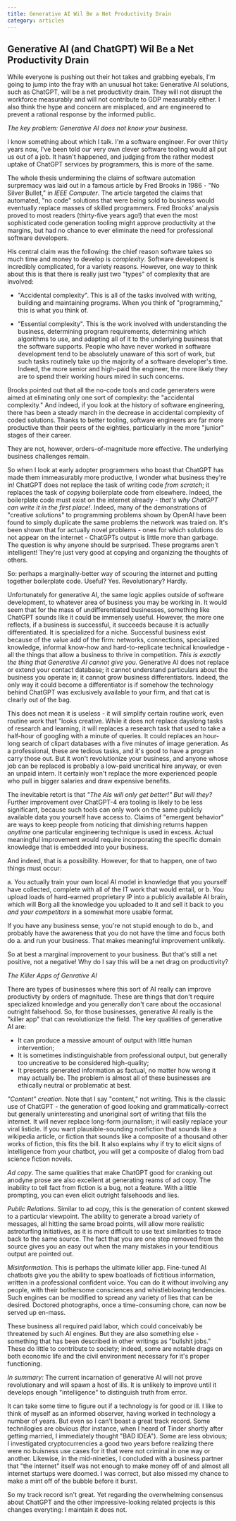 ```yaml
---
title: Generative AI Wil Be a Net Productivity Drain
category: articles
---
```


## Generative AI (and ChatGPT) Wil Be a Net Productivity Drain
While everyone is pushing out their hot takes and grabbing eyebals, I'm going to jump into the fray
with an unusual hot take: Generative AI solutions, such as ChatGPT, will be a net productivity drain.
They will not disrupt the workforce measurably and will not contribute to GDP measurably either.
I also think the hype and concern are misplaced, and are engineered to prevent a rational response
by the informed public.

_The key problem: Generative AI does _not_ know your business._

I know something about which I talk. I'm a software engineer. For over thirty years now, I've been told our very
own clever software tooling would all put us out of a job. It hasn't happened, and judging from the
rather modest uptake of ChatGPT services by programmers, this is more of the same.

The whole thesis undermining the claims of software automation surpremacy was laid out in a famous article
by Fred Brooks in 1986 - "No Silver Bullet," in _IEEE Computer_. The article targeted the claims that automated,
"no code" solutions that were being sold to business would eventually replace masses of skilled programmers. 
Fred Brooks' analysis 
proved to most readers (thirty-five years ago!) that even the most sophisticated code generation tooling
might approve productivity at the
margins, but had no chance to ever eliminate the need for professional software developers.

His central claim was the following: the chief reason software takes so much time and money to 
develop is _complexity_. Software
developent is incredibly complicated, for a variety reasons. However, one way to think about this is that
there is really just two "types" of complexity that are involved:

* "Accidental complexity". This is all of the tasks involved with writing, building and maintaining programs.
When you think of "programming," this is what you think of.

* "Essential complexity". This is the work involved with understanding the business, determining program requirements, determining which algorithms to use, and adapting all of it to the underlying business that the software supports.
People who have never worked in software development tend to be absolutely unaware of this sort of
work, but such tasks routinely take up the majority of a software developer's time. Indeed, the more senior
and high-paid the engineer, the more likely they are to spend their working hours mired in such concerns.

Brooks pointed out that all the no-code tools and code generaters were aimed at eliminating only one sort
of complexity: the
"accidental complexity." And indeed, if you look at the history of software engineering, there has been
a steady march in the decrease in accidental complexity of coded solutions. Thanks to better tooling, software
engineers are far more productive than their peers of the eighties, particularly in the more "junior" stages
of their career.

They are not, however, orders-of-magnitude more effective. The underlying business challenges
remain.

So when I look at early adopter programmers who boast that ChatGPT has made them immeasurably more productive,
I wonder what business they're in! ChatGPT does not replace the task of writing code _from scratch_;
it replaces the task of _copying_ boilerplate code from elsewhere. Indeed, the boilerplate code must
exist on the internet already - _that's why ChatGPT can write it in the first place!_. Indeed, many of the
demonstrations of "creative solutions" to programming problems shown by OpenAI have been found 
to simply duplicate 
the same problems the network was traied on. It's been shown that for actually novel problems - ones for which
solutions do not appear on the internet - ChatGPTs output is little more than garbage. The question is
why anyone should be surprised. These programs aren't intelligent! They're just very good at copying
and organizing the thoughts of others.

So: perhaps a marginally-better way of scouring the internet and putting together boilerplate code.
Useful? Yes. Revolutionary? Hardly.

Unfortunately for generative AI, the same logic applies outside of software development, to whatever
area of business you may be working in.
It would seem that for the mass of undifferentiated businesses, something like ChatGPT sounds 
like it could be immensely useful. However, the more one reflects, if a business is successful, it
succeeds because it is actually differentiated. It is specialized for a niche. Successful 
business exist because of the value
add of the firm: networks, connections, specialized knowledge, informal know-how and hard-to-replicate
technical knowledge - all the things that allow a business to thrive in competition. _This is exactly the
thing that Generative AI cannot give you._ Generative AI does not replace or extend your contact database;
it cannot understand particulars about the business you operate in; it cannot grow business differentiators.
Indeed, the only way it could become a differentiator is if somehow the technology behind ChatGPT was
exclusively available to your
firm, and that cat is clearly out of the bag.

This does not mean it is useless - it will simplify certain routine work, even routine work that "looks creative.
While it does not replace dayslong tasks of research and learning, it will
replaces a research task that used to take a half-hour of googling with a minute of queries. 
It could replaces an hour-long
search of clipart databases with a five minutes of image generation. As a professional, these are tedious tasks,
and it's good to have a progran carry those out. But it won't revolutionize your business, and anyone
whose job can be replaced is probably a low-paid uncritical hire anyway, or even an unpaid intern. It certainly
won't replace the more experienced people who pull in bigger salaries and draw expensive benefits.

The inevitable retort is that _"The AIs will only get better!" But will they?_ Further improvement over ChatGPT-4
era tooling is likely to be less significant, because such tools can only work on the same publicly available
data you yourself have access to. Claims of "emergent behavior" are ways to keep people from noticing that
dimishing returns happen _anytime_ one particular engineering technique is used in excess.
Actual meaningful improvement would require incorporating the specific domain
knowledge that is embedded into your business.

And indeed, that is a possibility. However, for that to happen, one of two things must occur:

a. You actually train your own local AI model in knowledge that you yourself have collected, complete with all of the IT work that would entail, or 
b. You upload loads of hard-earned proprietary IP into a publicly available AI brain, which will Borg all the knowledge you uploaded to it and sell it back to you _and your competitors_ in a somewhat more usable format.

If you have any business sense, you're not stupid enough to do b., and probably have the awareness that you
do not have the time and focus both do a. and run your business. That makes meaningful improvement unlikely.

So at best a marginal improvement to your business. But that's still a net positive, not a negative!
Why do I say this will be a net drag on productivity?

_The Killer Apps of Genrative AI_

There are types of businesses where this sort of AI really can improve productivty by orders of magnitude.
These are things that don't require specialized knowledge and you generally don't care about the
occasional outright falsehood. So, for those businesses, generative AI really is the "killer app" that
can revolutionize the field. The key qualities of generative AI are:
* It can produce a massive amount of output with little human intervention;
* It is sometimes indistinguishable from professional output, but generally too uncreative to be considered high-quality;
* It presents generated information as factual, no matter how wrong it may actually be.
The problem is almost all of these businesses are ethically neutral or problematic at best.

_"Content" creation_. Note that I say "content," not writing. This is the classic use of ChatGPT - the
generation of good looking and grammatically-correct but generally uninteresting and unoriginal
sort of writing that fills the internet. It will never replace long-form journalism; it will easily
replace your viral listicle. If you want plausible-sounding nonfiction that sounds like
a wikipedia article, or fiction that sounds like a composite of a thousand other works of fiction,
this fits the bill. It also explains why if try to elicit signs of intelligence from your
chatbot, you will get a composite of dialog from bad science fiction novels. 

_Ad copy_. The same qualities that make ChatGPT good for cranking out anodyne prose are also
excellent at generating reams of ad copy. The inability to tell fact from fiction is a
bug, not a feature. With a little prompting, you can even elicit outright falsehoods and lies.

_Public Relations_. Similar to ad copy, this is the generation of content skewed to a particular
viewpoint. The ability to generate a broad variety of messages, all hitting the same broad
points, will allow more realistic astroturfing initiatives, as it is more difficult to use
text similarities to trace back to the same source. The fact that you are one step removed
from the source gives you an easy out when the many mistakes in your tenditious output are pointed out.

_Misinformation_. This is perhaps the ultimate killer app. Fine-tuned AI chatbots give you the
ability to spew boatloads of
fictitious information, written in a professional confident voice. You can do it without involving any people,
with their bothersome consciences and whistleblowing tendencies.
Such engines can be modified to spread any variety of lies that can be desired. Doctored photographs,
once a time-consuming chore, can now be served up en-mass.

These business all required paid labor, which could conceivably be threatened by such AI engines.
But they are also something else - something
that has been described in other writings as "bullshit jobs." These do little to contribute to
society; indeed, some are notable drags on both economic life and the civil environment necessary
for it's proper functioning.

_In summary:_ The current incarnation of generative AI will not prove revolutionary and will
spawn a host of ills. It is unlikely to improve until it develops enough "intelligence" to
distinguish truth from error.

It can take some time to figure out if a technology is for good or ill. I like to
think of myself as an informed observer, having worked in technology a number of years. But even so
I can't boast a great track record. Some technilogies are obvious
(for instance, when I heard of Tinder shortly after getting married, I immediately thought "BAD IDEA").
Some are less obvious; I investigated cryptocurrencies a good two years
before realizing there were no buisness use cases for it
that were not criminal in one way or another. Likewise, in the mid-nineties, I concluded with a business partner that
"the internet" itself was not enough to make money off of and almost all internet startups were doomed.
I was correct, but also missed my chance to make a mint off of the bubble before it burst.

So my track record isn't great. Yet regarding the overwhelming consensus about ChatGPT and the other impressive-looking
related projects is this changes everyting: I maintain it does not.


